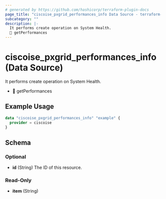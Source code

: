 ```yaml
---
# generated by https://github.com/hashicorp/terraform-plugin-docs
page_title: "ciscoise_pxgrid_performances_info Data Source - terraform-provider-ciscoise"
subcategory: ""
description: |-
  It performs create operation on System Health.
  🚧 getPerformances
---
```


# ciscoise_pxgrid_performances_info (Data Source)

It performs create operation on System Health.

- 🚧 getPerformances

## Example Usage

```terraform
data "ciscoise_pxgrid_performances_info" "example" {
  provider = ciscoise
}
```

<!-- schema generated by tfplugindocs -->
## Schema

### Optional

- **id** (String) The ID of this resource.

### Read-Only

- **item** (String)


